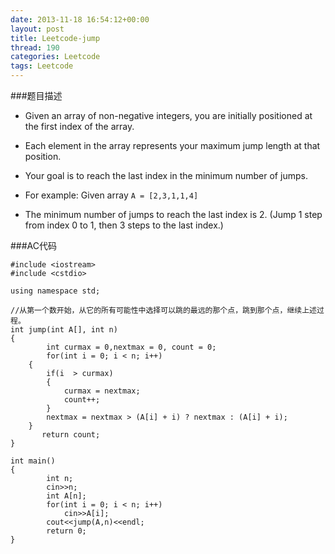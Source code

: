 ```yaml
---
date: 2013-11-18 16:54:12+00:00
layout: post
title: Leetcode-jump
thread: 190
categories: Leetcode
tags: Leetcode
---
```

###题目描述
*   Given an array of non-negative integers, you are initially positioned at the first index of the array.

*   Each element in the array represents your maximum jump length at that position.

*   Your goal is to reach the last index in the minimum number of jumps.

*   For example:
    Given array `A = [2,3,1,1,4]`

*   The minimum number of jumps to reach the last index is 2. (Jump 1 step from index 0 to 1, then 3 steps to the last index.)

###AC代码

    #include <iostream>
    #include <cstdio>
    
    using namespace std;
    
    //从第一个数开始，从它的所有可能性中选择可以跳的最远的那个点，跳到那个点，继续上述过程。
    int jump(int A[], int n)
    {
        	int curmax = 0,nextmax = 0, count = 0;
        	for(int i = 0; i < n; i++)
    	{
    		if(i  > curmax)
    		{
    			curmax = nextmax;
    			count++;
    		}
    		nextmax = nextmax > (A[i] + i) ? nextmax : (A[i] + i);
    	}
    	   return count;
    }
    
    int main()
    {
        	int n;
        	cin>>n;
        	int A[n];
        	for(int i = 0; i < n; i++)
        		cin>>A[i];
        	cout<<jump(A,n)<<endl;
        	return 0;
    }

